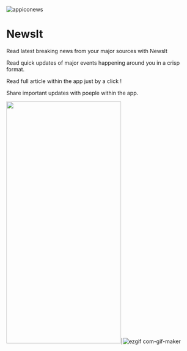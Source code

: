 ![appiconews](https://user-images.githubusercontent.com/55880923/118514630-49e6dd00-b752-11eb-929a-47d5782cc53e.png)


# NewsIt

Read latest breaking news from your major sources with NewsIt

Read quick updates of major events happening around you in a crisp format.

Read full article within the app just by a click !

Share important updates with poeple within the app.

<img src="https://user-images.githubusercontent.com/55880923/118513048-f2943d00-b750-11eb-8b3e-f69cf734d8ae.jpg" width="300" height="634">|![ezgif com-gif-maker](https://user-images.githubusercontent.com/55880923/118514000-cd53fe80-b751-11eb-95ad-e6b12e5e43bb.gif)
